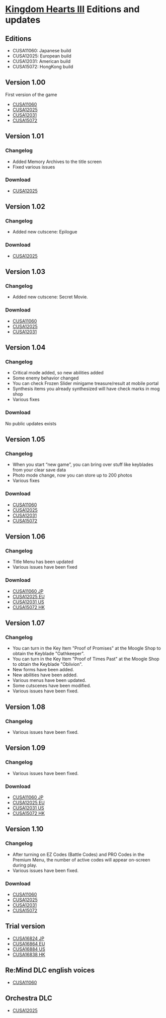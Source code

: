 # [Kingdom Hearts III](index.md) Editions and updates

## Editions

* CUSA11060: Japanese build
* CUSA12025: European build
* CUSA12031: American build
* CUSA15072: HongKong build

## Version 1.00

First version of the game

* [CUSA11060](http://gs2.ww.prod.dl.playstation.net/gs2/appkgo/prod/CUSA11060_00/4/f_b9b1ac26b93406ae5f5df44dc7dd3cba4df880a64cbb5084d9266bcd94f34fab/f/JP0082-CUSA11060_00-KINGDOMHEARTSX30.json)
* [CUSA12025](http://gs2.ww.prod.dl.playstation.net/gs2/appkgo/prod/CUSA12025_00/4/f_10855069c37587a40292438b0ef66bf6bbc9f89268ee981ec30916d67294b27c/f/EP0082-CUSA12025_00-KINGDOMHEARTSX30.json)
* [CUSA12031](http://gs2.ww.prod.dl.playstation.net/gs2/appkgo/prod/CUSA12031_00/4/f_0f2cfa901fb249f2aaed292129b5ed4b3d46d0cb742db5e0233414a91967fe35/f/UP0082-CUSA12031_00-KINGDOMHEARTSX30.json)
* [CUSA15072](http://gs2.ww.prod.dl.playstation.net/gs2/appkgo/prod/CUSA15072_00/2/f_b6bc3ae6c32459f86339ac3e6206f1c6694c70e13ad0f90ba02132193eaf7bd8/f/HP0082-CUSA15072_00-KINGDOMHEARTSX30.json)

## Version 1.01

### Changelog

* Added Memory Archives to the title screen
* Fixed various issues

### Download

* [CUSA12025](http://gs2.ww.prod.dl.playstation.net/gs2/ppkgo/prod/CUSA12025_00/1/f_8caf87669c2b548acb22b4585b3990a35e8483510a1b2ca0f8964129863a6bcd/f/EP0082-CUSA12025_00-KINGDOMHEARTSX30-A0101-V0100.json)

## Version 1.02

### Changelog

* Added new cutscene: Epilogue

### Download

* [CUSA12025](http://gs2.ww.prod.dl.playstation.net/gs2/ppkgo/prod/CUSA12025_00/2/f_238a2dee4cca9cca9dad5cfa61c69ecd62e0224d36f082dfa86ca03b247f23d8/f/EP0082-CUSA12025_00-KINGDOMHEARTSX30-A0102-V0100.json)

## Version 1.03

### Changelog

* Added new cutscene: Secret Movie.

### Download

* [CUSA11060](http://gs2.ww.prod.dl.playstation.net/gs2/ppkgo/prod/CUSA11060_00/4/f_6d448b690f1cc5dd5f9391e7542814eb8a16ac657d0fcc1763e3907e8fb165ed/f/JP0082-CUSA11060_00-KINGDOMHEARTSX30-A0103-V0100.json)
* [CUSA12025](http://gs2.ww.prod.dl.playstation.net/gs2/ppkgo/prod/CUSA12025_00/3/f_383a9da3cfc4dac8d7dcc34cb65941d98616f0b6ce5542ac71ecb607d07e8caf/f/EP0082-CUSA12025_00-KINGDOMHEARTSX30-A0103-V0100.json)
* [CUSA12031](http://gs2.ww.prod.dl.playstation.net/gs2/ppkgo/prod/CUSA12031_00/3/f_170bc8f78fc6a2470800223a3004690fd72343684a528450ce6363a0766044b4/f/UP0082-CUSA12031_00-KINGDOMHEARTSX30-A0103-V0100.json)

## Version 1.04

### Changelog

* Critical mode added, so new abilities added
* Some enemy behavior changed
* You can check Frozen Slider minigame treasure/result at mobile portal
* Synthesis items you already synthesized will have check marks in mog shop
* Various fixes

### Download

No public updates exists

## Version 1.05

### Changelog

* When you start “new game”, you can bring over stuff like keyblades from your clear save data
* Photo mode change, now you can store up to 200 photos
* Various fixes

### Download

* [CUSA11060](http://gs2.ww.prod.dl.playstation.net/gs2/ppkgo/prod/CUSA11060_00/6/f_c6ee53e4fa7505800834e43ba4a1289d9b5d06446c75cbb96412836b830f3681/f/JP0082-CUSA11060_00-KINGDOMHEARTSX30-A0105-V0100.json)
* [CUSA12025](http://gs2.ww.prod.dl.playstation.net/gs2/ppkgo/prod/CUSA12025_00/5/f_887348926ad9b44b4435b244fa57f04c6e91fc3083a07d15453b2563f19767e5/f/EP0082-CUSA12025_00-KINGDOMHEARTSX30-A0105-V0100.json)
* [CUSA12031](http://gs2.ww.prod.dl.playstation.net/gs2/ppkgo/prod/CUSA12031_00/5/f_09e11120b4a95e1e3fa534c4e30134063db4bb7d1e581865d909b5c2c1527427/f/UP0082-CUSA12031_00-KINGDOMHEARTSX30-A0105-V0100.json)
* [CUSA15072](http://gs2.ww.prod.dl.playstation.net/gs2/ppkgo/prod/CUSA15072_00/1/f_e7b6c0419dd06fb028ce1bffb5de8144881dd27e7c700a5dc30fc4e5c4a0dbc6/f/HP0082-CUSA15072_00-KINGDOMHEARTSX30-A0105-V0100.json)

## Version 1.06

### Changelog

* Title Menu has been updated
* Various issues have been fixed

### Download

* [CUSA11060 JP](http://gs2.ww.prod.dl.playstation.net/gs2/ppkgo/prod/CUSA11060_00/7/f_d6b86f32ca180073ecb58d5674096b53342ac965f733e04e20b725d5f0719522/f/JP0082-CUSA11060_00-KINGDOMHEARTSX30-A0106-V0100.json)
* [CUSA12025 EU](http://gs2.ww.prod.dl.playstation.net/gs2/ppkgo/prod/CUSA12025_00/6/f_629d5a37046dd340564717f4ac54dec57cd9e6e61fce681e37c9739625ecbce3/f/EP0082-CUSA12025_00-KINGDOMHEARTSX30-A0106-V0100.json)
* [CUSA12031 US](http://gs2.ww.prod.dl.playstation.net/gs2/ppkgo/prod/CUSA12031_00/6/f_55c3f82f13640729c277c2218b2f753ab9abb8af15d905b620ea150a350cd466/f/UP0082-CUSA12031_00-KINGDOMHEARTSX30-A0106-V0100.json)
* [CUSA15072 HK](http://gs2.ww.prod.dl.playstation.net/gs2/ppkgo/prod/CUSA15072_00/2/f_792717bde1615367a06dbd12a56a5e49c91a53ce367cc0db2f843b85d516123b/f/HP0082-CUSA15072_00-KINGDOMHEARTSX30-A0106-V0100.json)

## Version 1.07

### Changelog

* You can turn in the Key Item "Proof of Promises" at the Moogle Shop to obtain the Keyblade "Oathkeeper".
* You can turn in the Key Item "Proof of Times Past" at the Moogle Shop to obtain the Keyblade "Oblivion".
* New forms have been added.
* New abilities have been added.
* Various menus have been updated.
* Some cutscenes have been modified.
* Various issues have been fixed.

## Version 1.08

### Changelog

* Various issues have been fixed.

## Version 1.09

### Changelog

* Various issues have been fixed.

### Download

* [CUSA11060 JP](http://gs2.ww.prod.dl.playstation.net/gs2/ppkgo/prod/CUSA11060_00/11/f_6f8ae9774389b9c2d7f675f759fe6f07d06f9aae4dd5a30f2e27e4e1eb736203/f/JP0082-CUSA11060_00-KINGDOMHEARTSX30-A0109-V0100.json)
* [CUSA12025 EU](http://gs2.ww.prod.dl.playstation.net/gs2/ppkgo/prod/CUSA12025_00/9/f_2dd004ffaaa6a76c16a5b79b601c53b07a8e3c2bb698b5f36c1fc3353f5b6042/f/EP0082-CUSA12025_00-KINGDOMHEARTSX30-A0109-V0100.json)
* [CUSA12031 US](http://gs2.ww.prod.dl.playstation.net/gs2/ppkgo/prod/CUSA12031_00/9/f_bd3c5b87c361ad18be1ba3f09d7f3f09d3435cdba7acc310b206be86e9ca257e/f/UP0082-CUSA12031_00-KINGDOMHEARTSX30-A0109-V0100.json)
* [CUSA15072 HK](http://gs2.ww.prod.dl.playstation.net/gs2/ppkgo/prod/CUSA15072_00/5/f_4c1ccdf11bae3af1eb2f2c73a0fd0afc5e6a17ce4ed25e62dcad3827e23b99e0/f/HP0082-CUSA15072_00-KINGDOMHEARTSX30-A0109-V0100.json)

## Version 1.10

### Changelog

* After turning on EZ Codes (Battle Codes) and PRO Codes in the Premium Menu, the number of active codes will appear on-screen during play.
* Various issues have been fixed.

### Download

* [CUSA11060](http://gs2.ww.prod.dl.playstation.net/gs2/ppkgo/prod/CUSA11060_00/12/f_e93e6ed22283d40d359e0237f05b3e9aadce9f7994e409ce4b0adc859dc2efdf/f/JP0082-CUSA11060_00-KINGDOMHEARTSX30-A0110-V0100.json)
* [CUSA12025](http://gs2.ww.prod.dl.playstation.net/gs2/ppkgo/prod/CUSA12025_00/10/f_9300d0fc563d216bd70c4b050b09ef8525586a1db098d7b6372555b695d5a55f/f/EP0082-CUSA12025_00-KINGDOMHEARTSX30-A0110-V0100.json)
* [CUSA12031](http://gs2.ww.prod.dl.playstation.net/gs2/ppkgo/prod/CUSA12031_00/10/f_f6071d743ebe4c7c02496a05eb36fec9279b5e803f395b0c25174acf0285c3e9/f/UP0082-CUSA12031_00-KINGDOMHEARTSX30-A0110-V0100.json)
* [CUSA15072](http://gs2.ww.prod.dl.playstation.net/gs2/ppkgo/prod/CUSA15072_00/6/f_1dbcf263b3e8332d42dd29fe09bb0bad4e3c3e6e29f5b8bf838d04a167183d11/f/HP0082-CUSA15072_00-KINGDOMHEARTSX30-A0110-V0100.json)

## Trial version

* [CUSA16824 JP](http://gs2.ww.prod.dl.playstation.net/gs2/appkgo/prod/CUSA16824_00/1/f_cd3c70c52151a0abf8562f290067a6dffe070d5a06f632c56d0c1ac33d89bbc3/f/JP0082-CUSA16824_00-KINGDOMHEARTS3TR.json)
* [CUSA16864 EU](http://gs2.ww.prod.dl.playstation.net/gs2/appkgo/prod/CUSA16864_00/1/f_13997c8a061d492b611b1a6fc7d5c4778bcebf76cc02a8ee9bdc28837abd8807/f/EP0082-CUSA16864_00-KINGDOMHEARTS3TR.json)
* [CUSA16884 US](http://gs2.ww.prod.dl.playstation.net/gs2/appkgo/prod/CUSA16884_00/1/f_8fa17be8ee8dc0aba7bfedc74ef6573ef2658251a6ec39c2580f7ae86f457cc4/f/UP0082-CUSA16884_00-KINGDOMHEARTS3TR.json)
* [CUSA16838 HK](http://gs2.ww.prod.dl.playstation.net/gs2/appkgo/prod/CUSA16838_00/1/f_d4b350c5df6cefc5efcdb1e42671ed3aee157b0320503c5f36d70dcb87e31771/f/HP0082-CUSA16838_00-KINGDOMHEARTS3TR.json)

## Re:Mind DLC english voices

* [CUSA11060](http://gs2.ww.prod.dl.playstation.net/gs2/acpkgo/prod/CUSA11060_00/13/f_718619081b1abeb73870057eacfb40858399207ee3d3f73c77c948cf93f38cc2/f/JP0082-CUSA11060_00-KHX30DLC00000003.json)

## Orchestra DLC

* [CUSA12025](http://gs2.ww.prod.dl.playstation.net/gs2/acpkgo/prod/CUSA12025_00/11/f_2bc6bcc1fff318ec6b8950ee53bce1ea0112b860fc0212338fc88d1e210ecb50/f/EP0082-CUSA12025_00-KHX30DLC00000004.json)